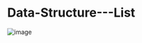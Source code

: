 # Data-Structure---List
![image](https://github.com/RidhiSood22/Data-Structure---List/assets/142926361/7cb124d0-a68d-4e6c-8818-c89b3b241680)
